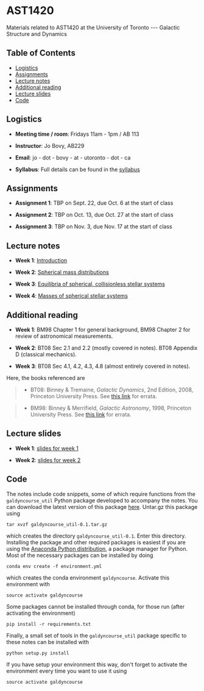 # AST1420
Materials related to AST1420 at the University of Toronto --- Galactic Structure and Dynamics

## Table of Contents

* [Logistics](#logistics)
* [Assignments](#assignments)
* [Lecture notes](#lecture-notes)
* [Additional reading](#additional-reading)
* [Lecture slides](#lecture-slides)
* [Code](#code)

## Logistics

* **Meeting time / room**: Fridays 11am - 1pm / AB 113

* **Instructor**: Jo Bovy, AB229

* **Email**: jo - dot - bovy - at - utoronto - dot - ca

* **Syllabus**: Full details can be found in the [syllabus](https://github.com/jobovy/AST1420/blob/master/syllabus/syllabus-ast1420.pdf)

## Assignments

* **Assignment 1**: TBP on Sept. 22, due Oct. 6 at the start of class

* **Assignment 2**: TBP on Oct. 13, due Oct. 27 at the start of class

* **Assignment 3**: TBP on Nov. 3, due Nov. 17 at the start of class

## Lecture notes

* **Week 1**: [Introduction](http://astro.utoronto.ca/~bovy/AST1420/notes/notebooks/01.-Introduction.html)

* **Week 2**: [Spherical mass distributions](http://astro.utoronto.ca/~bovy/AST1420/notes/notebooks/02.-Spherical-Mass-Distributions.html)

* **Week 3**: [Equilibria of spherical, collisionless stellar systems](http://astro.utoronto.ca/~bovy/AST1420/notes/notebooks/03.-Equilibria-Spherical-Collisionless-Systems.html)

* **Week 4**: [Masses of spherical stellar systems](http://astro.utoronto.ca/~bovy/AST1420/notes/notebooks/04.-Masses-Spherical-Systems.html)

## Additional reading

* **Week 1**: BM98 Chapter 1 for general background, BM98 Chapter 2 for review of astronomical measurements.

* **Week 2**: BT08 Sec 2.1 and 2.2 (mostly covered in notes). BT08 Appendix D (classical mechanics).

* **Week 3**: BT08 Sec 4.1, 4.2, 4.3, 4.8 (almost entirely covered in notes).

Here, the books referenced are

> * BT08: Binney & Tremaine, *Galactic Dynamics*, 2nd Edition, 2008, Princeton University Press. See [this link](https://www-thphys.physics.ox.ac.uk/people/JamesBinney/web/index_files/BT2errors.pdf) for errata.

> * BM98: Binney & Merrifield, *Galactic Astronomy*, 1998, Princeton University Press. See [this link](http://www-thphys.physics.ox.ac.uk/people/JamesBinney/bmerrors.pdf) for errata.

## Lecture slides

* **Week 1**: [slides for week 1](http://astro.utoronto.ca/~bovy/AST1420/slides/L1-AST1420.pdf)

* **Week 2**: [slides for week 2](http://astro.utoronto.ca/~bovy/AST1420/slides/L2-AST1420.pdf)

## Code

The notes include code snippets, some of which require functions from
the ``galdyncourse_util`` Python package developed to accompany the
notes. You can download the latest version of this package
[here](http://astro.utoronto.ca/~bovy/AST1420/code/galdyncourse_util-0.1.tar.gz). Untar.gz
this package using 

```
tar xvzf galdyncourse_util-0.1.tar.gz
```

which creates the directory ``galdyncourse_util-0.1``. Enter this
directory. Installing the package and other required packages is
easiest if you are using the [Anaconda Python
distribution](https://docs.continuum.io/anaconda/), a package manager
for Python. Most of the necessary packages can be installed by doing

```
conda env create -f environment.yml
```

which creates the conda environment ``galdyncourse``. Activate this
environment with

```
source activate galdyncourse
```

Some packages cannot be installed through conda, for those run (after
activating the environment)

```
pip install -r requirements.txt
```

Finally, a small set of tools in the ``galdyncourse_util`` package
specific to these notes can be installed with

```
python setup.py install
```

If you have setup your environment this way, don't forget to activate
the environment every time you want to use it using

```
source activate galdyncourse
```